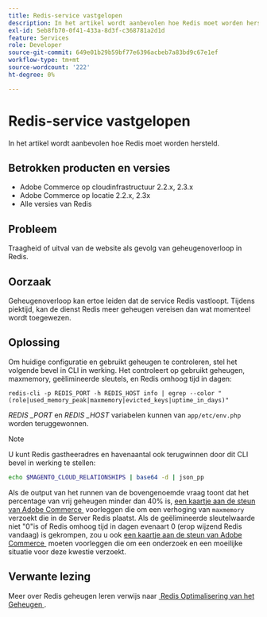 ```yaml
---
title: Redis-service vastgelopen
description: In het artikel wordt aanbevolen hoe Redis moet worden hersteld.
exl-id: 5eb8fb70-0f41-433a-8d3f-c368781a2d1d
feature: Services
role: Developer
source-git-commit: 649e01b29b59bf77e6396acbeb7a83bd9c67e1ef
workflow-type: tm+mt
source-wordcount: '222'
ht-degree: 0%

---
```


# Redis-service vastgelopen

In het artikel wordt aanbevolen hoe Redis moet worden hersteld.

## Betrokken producten en versies

* Adobe Commerce op cloudinfrastructuur 2.2.x, 2.3.x
* Adobe Commerce op locatie 2.2.x, 2.3x
* Alle versies van Redis

## Probleem

Traagheid of uitval van de website als gevolg van geheugenoverloop in Redis.

## Oorzaak

Geheugenoverloop kan ertoe leiden dat de service Redis vastloopt. Tijdens piektijd, kan de dienst Redis meer geheugen vereisen dan wat momenteel wordt toegewezen.

## Oplossing

Om huidige configuratie en gebruikt geheugen te controleren, stel het volgende bevel in CLI in werking. Het controleert op gebruikt geheugen, maxmemory, geëlimineerde sleutels, en Redis omhoog tijd in dagen:

```
redis-cli -p REDIS_PORT -h REDIS_HOST info | egrep --color "(role|used_memory_peak|maxmemory|evicted_keys|uptime_in_days)"
```

*REDIS \_PORT* en *REDIS \_HOST* variabelen kunnen van `app/etc/env.php` worden teruggewonnen.

>[!NOTE]
>
>U kunt Redis gastheeradres en havenaantal ook terugwinnen door dit CLI bevel in werking te stellen:
>   
>   ```bash
>   echo $MAGENTO_CLOUD_RELATIONSHIPS | base64 -d | json_pp
>   ```


Als de output van het runnen van de bovengenoemde vraag toont dat het percentage van vrij geheugen minder dan 40% is, [&#x200B; een kaartje aan de steun van Adobe Commerce &#x200B;](/help/help-center-guide/help-center/magento-help-center-user-guide.md#submit-ticket) voorleggen die om een verhoging van `maxmemory` verzoekt die in de Server Redis plaatst. Als de geëlimineerde sleutelwaarde niet &quot;0&quot;is of Redis omhoog tijd in dagen evenaart 0 (erop wijzend Redis vandaag) is gekrompen, zou u ook [&#x200B; een kaartje aan de steun van Adobe Commerce &#x200B;](/help/help-center-guide/help-center/magento-help-center-user-guide.md#submit-ticket) moeten voorleggen die om een onderzoek en een moeilijke situatie voor deze kwestie verzoekt.

## Verwante lezing

Meer over Redis geheugen leren verwijs naar [&#x200B; Redis Optimalisering van het Geheugen &#x200B;](https://redis.io/topics/memory-optimization).
